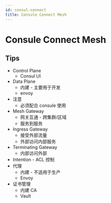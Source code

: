 ```yaml
---
id: consul-connect
title: Consule Connect Mesh
---
```


# Consule Connect Mesh
## Tips
* Control Plane
  * Consul UI
* Data Plane
  * 内建 - 主要用于开发
  * envoy
* 注意
  * 必须配合 consule 使用
* Mesh Gateway
  * 网关互通 - 跨集群/区域
  * 服务到服务
* Ingress Gateway
  * 接受外部流量
  * 外部访问内部服务
* Terminating Gateway
  * 内部访问外部
* Intention - ACL 控制
* 代理
  * 内建 - 不适用于生产
  * Envoy
* 证书管理
  * 内建 CA
  * Vault
